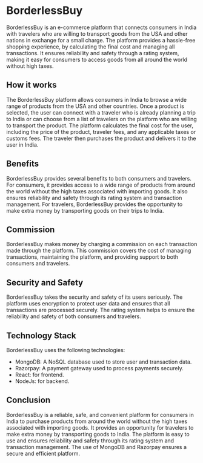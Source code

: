 # BorderlessBuy

BorderlessBuy is an e-commerce platform that connects consumers in India with travelers who are willing to transport goods from the USA and other nations in exchange for a small charge. The platform provides a hassle-free shopping experience, by calculating the final cost and managing all transactions. It ensures reliability and safety through a rating system, making it easy for consumers to access goods from all around the world without high taxes. 

## How it works

The BorderlessBuy platform allows consumers in India to browse a wide range of products from the USA and other countries. Once a product is selected, the user can connect with a traveler who is already planning a trip to India or can choose from a list of travelers on the platform who are willing to transport the product. The platform calculates the final cost for the user, including the price of the product, traveler fees, and any applicable taxes or customs fees. The traveler then purchases the product and delivers it to the user in India.

## Benefits

BorderlessBuy provides several benefits to both consumers and travelers. For consumers, it provides access to a wide range of products from around the world without the high taxes associated with importing goods. It also ensures reliability and safety through its rating system and transaction management. For travelers, BorderlessBuy provides the opportunity to make extra money by transporting goods on their trips to India.

## Commission

BorderlessBuy makes money by charging a commission on each transaction made through the platform. This commission covers the cost of managing transactions, maintaining the platform, and providing support to both consumers and travelers.

## Security and Safety

BorderlessBuy takes the security and safety of its users seriously. The platform uses encryption to protect user data and ensures that all transactions are processed securely. The rating system helps to ensure the reliability and safety of both consumers and travelers.

## Technology Stack

BorderlessBuy uses the following technologies:

- MongoDB: A NoSQL database used to store user and transaction data.
- Razorpay: A payment gateway used to process payments securely.
- React: for frontend.
- NodeJs: for backend.


## Conclusion

BorderlessBuy is a reliable, safe, and convenient platform for consumers in India to purchase products from around the world without the high taxes associated with importing goods. It provides an opportunity for travelers to make extra money by transporting goods to India. The platform is easy to use and ensures reliability and safety through its rating system and transaction management. The use of MongoDB and Razorpay ensures a secure and efficient platform.

